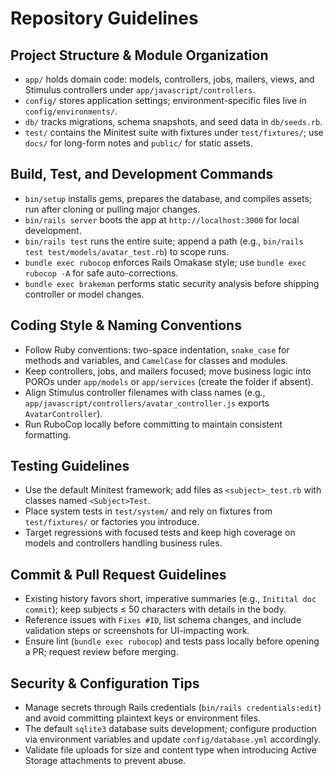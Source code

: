 # Repository Guidelines

## Project Structure & Module Organization
- `app/` holds domain code: models, controllers, jobs, mailers, views, and Stimulus controllers under `app/javascript/controllers`.
- `config/` stores application settings; environment-specific files live in `config/environments/`.
- `db/` tracks migrations, schema snapshots, and seed data in `db/seeds.rb`.
- `test/` contains the Minitest suite with fixtures under `test/fixtures/`; use `docs/` for long-form notes and `public/` for static assets.

## Build, Test, and Development Commands
- `bin/setup` installs gems, prepares the database, and compiles assets; run after cloning or pulling major changes.
- `bin/rails server` boots the app at `http://localhost:3000` for local development.
- `bin/rails test` runs the entire suite; append a path (e.g., `bin/rails test test/models/avatar_test.rb`) to scope runs.
- `bundle exec rubocop` enforces Rails Omakase style; use `bundle exec rubocop -A` for safe auto-corrections.
- `bundle exec brakeman` performs static security analysis before shipping controller or model changes.

## Coding Style & Naming Conventions
- Follow Ruby conventions: two-space indentation, `snake_case` for methods and variables, and `CamelCase` for classes and modules.
- Keep controllers, jobs, and mailers focused; move business logic into POROs under `app/models` or `app/services` (create the folder if absent).
- Align Stimulus controller filenames with class names (e.g., `app/javascript/controllers/avatar_controller.js` exports `AvatarController`).
- Run RuboCop locally before committing to maintain consistent formatting.

## Testing Guidelines
- Use the default Minitest framework; add files as `<subject>_test.rb` with classes named `<Subject>Test`.
- Place system tests in `test/system/` and rely on fixtures from `test/fixtures/` or factories you introduce.
- Target regressions with focused tests and keep high coverage on models and controllers handling business rules.

## Commit & Pull Request Guidelines
- Existing history favors short, imperative summaries (e.g., `Initital doc commit`); keep subjects ≤ 50 characters with details in the body.
- Reference issues with `Fixes #ID`, list schema changes, and include validation steps or screenshots for UI-impacting work.
- Ensure lint (`bundle exec rubocop`) and tests pass locally before opening a PR; request review before merging.

## Security & Configuration Tips
- Manage secrets through Rails credentials (`bin/rails credentials:edit`) and avoid committing plaintext keys or environment files.
- The default `sqlite3` database suits development; configure production via environment variables and update `config/database.yml` accordingly.
- Validate file uploads for size and content type when introducing Active Storage attachments to prevent abuse.
